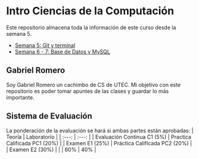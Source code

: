 # Intro Ciencias de la Computación
Este repositorio almacena toda la información de este curso desde la semana 5.
- [Semana 5: Git y terminal](./Semana%205/Resumen.md)
- [Semana 6 - 7: Base de Datos y MySQL](./Semana%206%20-%207/Semana6-7.md)
## Gabriel Romero
Soy Gabriel Romero un cachimbo de CS de UTEC. Mi objetivo con este repositorio es poder tomar apuntes de las clases y guardar lo más importante.
## Sistema de Evaluación
La ponderación de la evaluación se hará si ambas partes están aprobadas:
|  Teoría | Laboratorio |
|     :---:      |    :---:   |
| Evaluación Continua C1 (5%)    | Practica Calificada PC1 (20%)    |
| Examen E1 (25%)       | Práctica Calificada PC2 (20%)      |
| Examen E2 (30%)      |     |
| 60% | 40% |
